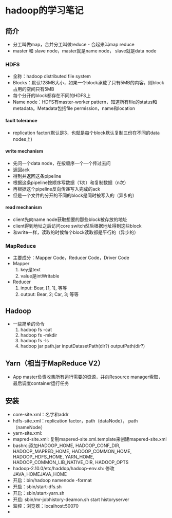 # hadoop的学习笔记

## 简介
* 分工叫做map，合并分工叫做reduce - 合起来叫map reduce
* master 和 slave node，master就是name node， slave就是data node
  
### HDFS
* 全称：hadoop distributed file system
* Blocks：默认128MB大小，如果一个block承载了只有5MB的内容，则block占用的空间只有5MB
* 每个分开的block都存在不同的HDFS上
* Name node：HDFS有master-worker pattern，知道所有file的status和metadata。Metadata包括file permission，name和location
  
#### fault tolerance
* replication factor(默认是3，也就是每个block默认复制三份在不同的data nodes上)

#### write mechanism
* 先问一个data node，在按顺序一个一个传过去问
* 返回ack
* 得到并返回这条pipeline
* 根据这条pipeline按顺序写数据（1次）和复制数据（n次）
* 再根据这个pipeline反向传递写入完成的ack
* 但是一个文件的分开的不同的block是同时被写入的（异步的）

#### read mechanism
* client先向name node获取想要的那些block被存放的地址
* client得到地址之后访问core switch然后根据地址得到这些block
* 和write一样，读取的时候每个block读取都是平行的（异步的）

### MapReduce
* 主要成分：Mapper Code，Reducer Code，Driver Code
* Mapper
    1. key是text
    2. value是intWritable
* Reducer
    1. input: Bear, [1, 1], 等等
    2. output: Bear, 2; Car, 3; 等等

## Hadoop
* 一些简单的命令
    1. hadoop fs -cat
    2. hadoop fs -mkdir
    3. hadoop fs -ls
    4. hadoop jar path.jar inputDatasetPath(dir?) outputPath(dir?) 

## Yarn（相当于MapReduce V2）
* App master负责收集所有运行需要的资源，并向Resource manager索取，最后调度container运行任务

## 安装
* core-site.xml：名字和addr
* hdfs-site.xml：replication factor，path（dataNode）， path（nameNode）
* yarn-site.xml: 
* mapred-site.xml: 复制mapered-site.xml.template来创建mapered-site.xml
* bashrc:添加HADOOP_HOME, HADOOP_CONF_DIR, HADOOP_MAPRED_HOME, HADOOP_COMMON_HOME, HADOOP_HDFS_HOME, YARN_HOME, HADOOP_COMMON_LIB_NATIVE_DIR, HADOOP_OPTS
* hadoop-2.10.0/etc/haddop/hadoop-env.sh: 修改JAVA_HOMEJAVA_HOME
* 开启：bin/hadoop namenode -format
* 开启：sbin/start-dfs.sh
* 开启：sbin/start-yarn.sh
* 开启: sbin/mr-jobhistory-deamon.sh start historyserver
* 监控：浏览器：localhost:50070
* 